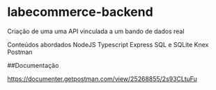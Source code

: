 # labecommerce-backend
Criação de uma uma API vinculada a um bando de dados real

Conteúdos abordados
NodeJS
Typescript
Express
SQL e SQLite
Knex
Postman

##Documentação

https://documenter.getpostman.com/view/25268855/2s93CLtuFu